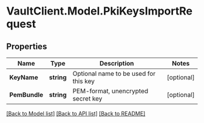 # VaultClient.Model.PkiKeysImportRequest

## Properties

Name | Type | Description | Notes
------------ | ------------- | ------------- | -------------
**KeyName** | **string** | Optional name to be used for this key | [optional] 
**PemBundle** | **string** | PEM-format, unencrypted secret key | [optional] 

[[Back to Model list]](../README.md#documentation-for-models) [[Back to API list]](../README.md#documentation-for-api-endpoints) [[Back to README]](../README.md)

